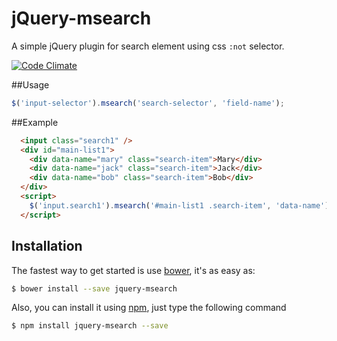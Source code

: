 
jQuery-msearch
==
A simple jQuery plugin for search element using css `:not` selector.

[![Code Climate](https://codeclimate.com/github/dca/jquery-msearch.png)](https://codeclimate.com/github/dca/jquery-msearch)

##Usage

```js
$('input-selector').msearch('search-selector', 'field-name');
```

##Example

```html
  <input class="search1" />
  <div id="main-list1">
    <div data-name="mary" class="search-item">Mary</div>
    <div data-name="jack" class="search-item">Jack</div>
    <div data-name="bob" class="search-item">Bob</div>
  </div>
  <script>
    $('input.search1').msearch('#main-list1 .search-item', 'data-name');
  </script>
```


## Installation

The fastest way to get started is use [bower](http://bower.io), it's as easy as:

```sh
$ bower install --save jquery-msearch
```

Also, you can install it using [npm](https://www.npmjs.com), just type the following command

```sh
$ npm install jquery-msearch --save
```

 
